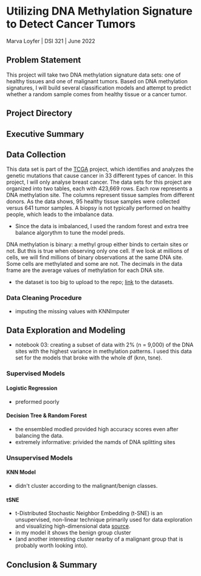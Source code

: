 # Utilizing DNA Methylation Signature to Detect Cancer Tumors
Marva Loyfer | DSI 321 | June 2022 
## Problem Statement
This project will take two DNA methylation signature data sets: one of healthy tissues and one of malignant tumors. Based on DNA methylation signatures, I will build several classification models and attempt to predict whether a random sample comes from healthy tissue or a cancer tumor.
## Project Directory
## Executive Summary
## Data Collection
This data set is part of the [TCGA](https://www.cancer.gov/about-nci/organization/ccg/research/structural-genomics/tcga) project, which identifies and analyzes the genetic mutations that cause cancer in 33 different types of cancer. In this project, I will only analyse breast cancer.
The data sets for this project are organized into two tables, each with 423,669 rows. Each row represents a DNA methylation site. The columns represent tissue samples from different donors.
As the data shows, 95 healthy tissue samples were collected versus 641 tumor samples. A biopsy is not typically performed on healthy people, which leads to the imbalance data.  
- Since the data is imbalanced, I used the random forest and extra tree balance algorythm to tune the model preds.

DNA methylation is binary: a methyl group either binds to certain sites or not. But this is true when observing only one cell. If we look at millions of cells, we will find millions of binary observations at the same DNA site. Some cells are methylated and some are not. The decimals in the data frame are the average values of methylation for each DNA site.
- the dataset is too big to upload to the repo; [link](https://drive.google.com/drive/folders/1mZVxI0hLVPL3OaPELygZTQUJDhXLRJnd?usp=sharing) to the datasets.
### Data Cleaning Procedure
- imputing the missing values with KNNImputer
## Data Exploration and Modeling
- notebook 03: creating a subset of data with 2% (n = 9,000) of the DNA sites with the highest variance in methylation patterns. I used this data set for the models that broke with the whole df (knn, tsne). 
### Supervised Models
#### Logistic Regression
- preformed poorly
#### Decision Tree & Random Forest
- the ensembled modled provided high accuracy scores even after balancing the data.
- extremely informative: privided the namds of DNA splitting sites
### Unsupervised Models
#### KNN Model
- didn't cluster according to the malignant/benign classes.
#### tSNE
- t-Distributed Stochastic Neighbor Embedding (t-SNE) is an unsupervised, non-linear technique primarily used for data exploration and visualizing high-dimensional data [source](https://towardsdatascience.com/an-introduction-to-t-sne-with-python-example-5a3a293108d1). 
- in my model it shows the benign group cluster
- (and another interesting cluster nearby of a malignant group that is probably worth looking into).
## Conclusion & Summary
